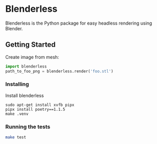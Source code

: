 # Blenderless

Blenderless is the Python package for easy headless rendering using Blender.


## Getting Started

Create image from mesh:

```python
import blenderless
path_to_foo_png = blenderless.render('foo.stl')
```

### Installing

Install blenderless
```buildoutcfg
sudo apt-get install xvfb pipx
pipx install poetry==1.1.5
make .venv
```

### Running the tests

```sh
make test
```

